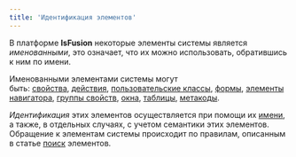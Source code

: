 ```yaml
---
title: 'Идентификация элементов'
---
```


В платформе **lsFusion** некоторые элементы системы является *именованными*, это означает, что их можно использовать, обратившись к ним по имени.

Именованными элементами системы могут быть: [cвойства](Properties.md), [действия](Actions.md), [пользовательские классы](Static_objects.md), [формы](Forms.md), [элементы навигатора](Navigator.md), [группы свойств](Groups_of_properties_and_actions.md), [окна](Navigator_design.md), [таблицы](Tables.md), [метакоды](Metaprogramming.md#metacode).

*Идентификация* этих элементов осуществляется при помощи их [имени](Naming.md), а также, в отдельных случаях, с учетом семантики этих элементов. Обращение к элементам системы происходит по правилам, описанным в статье [поиск](Search.md) элементов.
